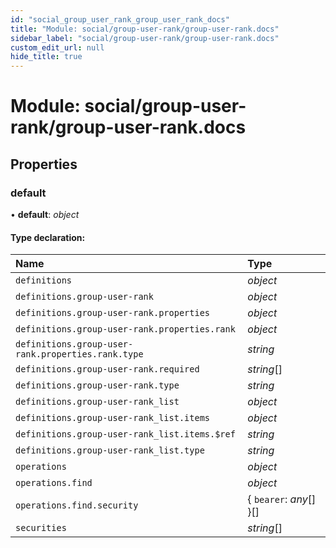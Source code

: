 ```yaml
---
id: "social_group_user_rank_group_user_rank_docs"
title: "Module: social/group-user-rank/group-user-rank.docs"
sidebar_label: "social/group-user-rank/group-user-rank.docs"
custom_edit_url: null
hide_title: true
---
```


# Module: social/group-user-rank/group-user-rank.docs

## Properties

### default

• **default**: *object*

#### Type declaration:

Name | Type |
:------ | :------ |
`definitions` | *object* |
`definitions.group-user-rank` | *object* |
`definitions.group-user-rank.properties` | *object* |
`definitions.group-user-rank.properties.rank` | *object* |
`definitions.group-user-rank.properties.rank.type` | *string* |
`definitions.group-user-rank.required` | *string*[] |
`definitions.group-user-rank.type` | *string* |
`definitions.group-user-rank_list` | *object* |
`definitions.group-user-rank_list.items` | *object* |
`definitions.group-user-rank_list.items.$ref` | *string* |
`definitions.group-user-rank_list.type` | *string* |
`operations` | *object* |
`operations.find` | *object* |
`operations.find.security` | { `bearer`: *any*[]  }[] |
`securities` | *string*[] |
